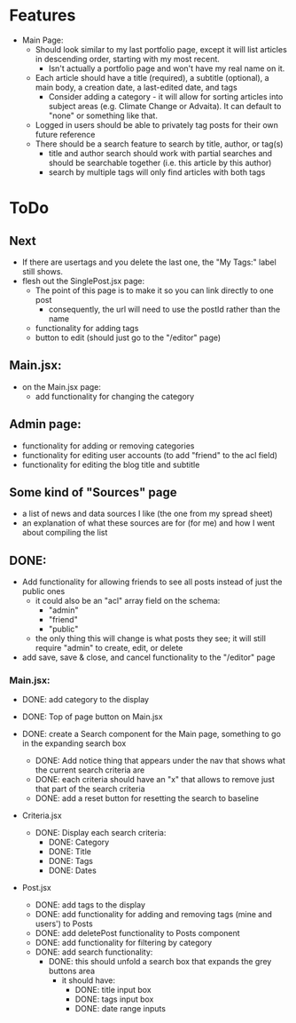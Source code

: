 
# Features

- Main Page:
  - Should look similar to my last portfolio page, except it will list articles in descending order, starting with my most recent.
    - Isn't actually a portfolio page and won't have my real name on it.
  - Each article should have a title (required), a subtitle (optional), a main body, a creation date, a last-edited date, and tags
    - Consider adding a category - it will allow for sorting articles into subject areas (e.g. Climate Change or Advaita). It can default to "none" or something like that.
  - Logged in users should be able to privately tag posts for their own future reference
  - There should be a search feature to search by title, author, or tag(s)
    - title and author search should work with partial searches and should be searchable together (i.e. this article by this author)
    - search by multiple tags will only find articles with both tags

# ToDo

## Next
- If there are usertags and you delete the last one, the "My Tags:" label still shows.
- flesh out the SinglePost.jsx page:
  - The point of this page is to make it so you can link directly to one post
    - consequently, the url will need to use the postId rather than the name
  - functionality for adding tags
  - button to edit (should just go to the "/editor" page)

## Main.jsx:
- on the Main.jsx page:
  - add functionality for changing the category

## Admin page:
  - functionality for adding or removing categories
  - functionality for editing user accounts (to add "friend" to the acl field)
  - functionality for editing the blog title and subtitle

## Some kind of "Sources" page
  - a list of news and data sources I like (the one from my spread sheet)
  - an explanation of what these sources are for (for me) and how I went about compiling the list





## DONE:
- Add functionality for allowing friends to see all posts instead of just the public ones
  - it could also be an "acl" array field on the schema:
    - "admin"
    - "friend"
    - "public"
  - the only thing this will change is what posts they see; it will still require "admin" to create, edit, or delete
- add save, save & close, and cancel functionality to the "/editor" page

### Main.jsx:
- DONE: add category to the display
- DONE: Top of page button on Main.jsx
- DONE: create a Search component for the Main page, something to go in the expanding search box
  - DONE: Add notice thing that appears under the nav that shows what the current search criteria are
  - DONE: each criteria should have an "x" that allows to remove just that part of the search criteria
  - DONE: add a reset button for resetting the search to baseline
  
- Criteria.jsx
  - DONE: Display each search criteria:
    - DONE: Category
    - DONE: Title
    - DONE: Tags
    - DONE: Dates

- Post.jsx
  - DONE: add tags to the display
  - DONE: add functionality for adding and removing tags (mine and users') to Posts
  - DONE: add deletePost functionality to Posts component
  - DONE: add functionality for filtering by category
  - DONE: add search functionality:
    - DONE: this should unfold a search box that expands the grey buttons area
        - it should have:
          - DONE: title input box
          - DONE: tags input box
          - DONE: date range inputs

